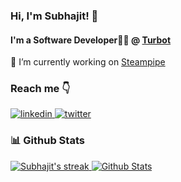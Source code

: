 ### Hi, I'm Subhajit! 👋

#### I'm a Software Developer🧑‍💻 @ [Turbot](https://turbot.com/)

🔭 I’m currently working on [Steampipe](https://steampipe.io/)<br />

### Reach me 👇
<p dir="auto">
    <a href="https://www.linkedin.com/in/subhajit-mondal-08b13a178/" rel="nofollow">
        <img src="https://camo.githubusercontent.com/10fcc3fc61bbf146537c4f6f5a59a340bd9d030a583f74cce7123bb1faba08b0/68747470733a2f2f696d672e736869656c64732e696f2f62616467652f6c696e6b6564696e2d3041363643323f7374796c653d666f722d7468652d6261646765266c6f676f3d6c696e6b6564696e266c6f676f436f6c6f723d7768697465" alt="linkedin" data-canonical-src="https://img.shields.io/badge/linkedin-0A66C2?style=for-the-badge&amp;logo=linkedin&amp;logoColor=white" style="max-width: 100%;">
    </a>
    <a href="https://twitter.com/mesubha97" rel="nofollow">
        <img src="https://camo.githubusercontent.com/b2cd48af2c91f407a2ead4a09f7eeb5d7271c861a9c7b17aa805da83e994f5bd/68747470733a2f2f696d672e736869656c64732e696f2f62616467652f747769747465722d3144413146323f7374796c653d666f722d7468652d6261646765266c6f676f3d74776974746572266c6f676f436f6c6f723d7768697465" alt="twitter" data-canonical-src="https://img.shields.io/badge/twitter-1DA1F2?style=for-the-badge&amp;logo=twitter&amp;logoColor=white" style="max-width: 100%;">
    </a>
</p>

### 📊 Github Stats

<p dir="auto">
    <a href="https://github.com/Subhajit97">
        <img title="Subhajit's streak" src="https://github-readme-streak-stats.herokuapp.com/?user=Subhajit97&theme=black-ice&hide_border=true&stroke=0000&background=060A0CD0"/>
    </a>
    <a href="https://github.com/Subhajit97"><img alt="Github Stats" src="https://github-readme-stats.vercel.app/api?username=Subhajit97&show_icons=true&count_private=true&theme=react&hide_border=true&bg_color=0D1117" />
    </a>
</p>
<br/>
